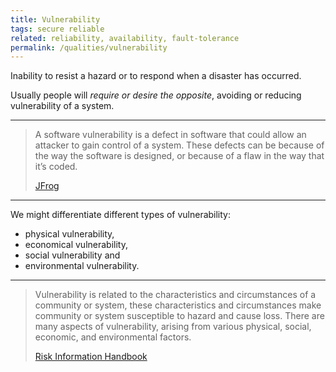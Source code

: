 ```yaml
---
title: Vulnerability
tags: secure reliable
related: reliability, availability, fault-tolerance 
permalink: /qualities/vulnerability
---
```



Inability to resist a hazard or to respond when a disaster has occurred. 

Usually people will _require or desire the opposite_, avoiding or reducing vulnerability of a system.


<hr>

>A software vulnerability is a defect in software that could allow an attacker to gain control of a system. 
>These defects can be because of the way the software is designed, or because of a flaw in the way that it’s coded.
>
>[JFrog](https://jfrog.com/knowledge-base/software-vulnerability/)

<hr>

We might differentiate different types of vulnerability:

* physical vulnerability, 
* economical vulnerability, 
* social vulnerability and 
* environmental vulnerability.

<hr>

>Vulnerability is related to the characteristics and circumstances of a community or system, these characteristics and circumstances make community or system susceptible to hazard and cause loss. 
>There are many aspects of vulnerability, arising from various physical, social, economic, and environmental factors. 
>
>[Risk Information Handbook](http://www.charim.net/methodology/53)

